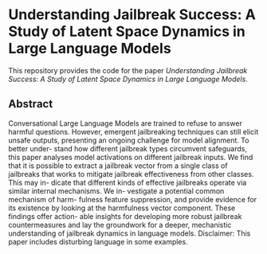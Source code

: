# Understanding Jailbreak Success: A Study of Latent Space Dynamics in Large Language Models

This repository provides the code for the paper *Understanding Jailbreak Success: A Study of Latent Space Dynamics in Large Language Models*.

## Abstract
Conversational Large Language Models are
trained to refuse to answer harmful questions.
However, emergent jailbreaking techniques can
still elicit unsafe outputs, presenting an ongoing
challenge for model alignment. To better under-
stand how different jailbreak types circumvent
safeguards, this paper analyses model activations
on different jailbreak inputs. We find that it is
possible to extract a jailbreak vector from a single
class of jailbreaks that works to mitigate jailbreak
effectiveness from other classes. This may in-
dicate that different kinds of effective jailbreaks
operate via similar internal mechanisms. We in-
vestigate a potential common mechanism of harm-
fulness feature suppression, and provide evidence
for its existence by looking at the harmfulness
vector component. These findings offer action-
able insights for developing more robust jailbreak
countermeasures and lay the groundwork for a
deeper, mechanistic understanding of jailbreak
dynamics in language models. Disclaimer: This
paper includes disturbing language in some
examples.





